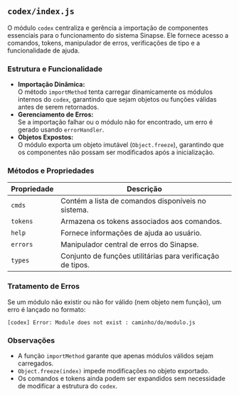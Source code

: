 ## `codex/index.js`

O módulo `codex` centraliza e gerência a importação de componentes essenciais para o funcionamento do sistema Sinapse. Ele fornece acesso a comandos, tokens, manipulador de erros, verificações de tipo e a funcionalidade de ajuda.

### Estrutura e Funcionalidade

- **Importação Dinâmica:**  
  O método `importMethod` tenta carregar dinamicamente os módulos internos do `codex`, garantindo que sejam objetos ou funções válidas antes de serem retornados.
- **Gerenciamento de Erros:**  
  Se a importação falhar ou o módulo não for encontrado, um erro é gerado usando `errorHandler`.
- **Objetos Expostos:**  
  O módulo exporta um objeto imutável (`Object.freeze`), garantindo que os componentes não possam ser modificados após a inicialização.

### Métodos e Propriedades

| Propriedade | Descrição                                                  |
|-------------|------------------------------------------------------------|
| `cmds`      | Contém a lista de comandos disponíveis no sistema.         |
| `tokens`    | Armazena os tokens associados aos comandos.                |
| `help`      | Fornece informações de ajuda ao usuário.                   |
| `errors`    | Manipulador central de erros do Sinapse.                   |
| `types`     | Conjunto de funções utilitárias para verificação de tipos. |

### Tratamento de Erros
Se um módulo não existir ou não for válido (nem objeto nem função), um erro é lançado no formato:
```
[codex] Error: Module does not exist : caminho/do/modulo.js
```

### Observações
- A função `importMethod` garante que apenas módulos válidos sejam carregados.
- `Object.freeze(index)` impede modificações no objeto exportado.
- Os comandos e tokens ainda podem ser expandidos sem necessidade de modificar a estrutura do `codex`.
